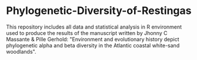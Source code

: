 # Phylogenetic-Diversity-of-Restingas
This repository includes all data and statistical analysis in R environment used to produce the results of the manuscript written by Jhonny C Massante &amp; Pille Gerhold: "Environment and evolutionary history depict phylogenetic alpha and beta diversity in the Atlantic coastal white-sand woodlands".
